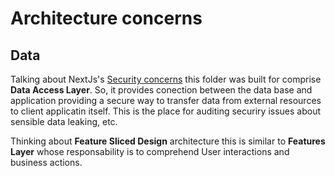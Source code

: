 # Architecture concerns

## Data

Talking about NextJs's [Security concerns](https://nextjs.org/blog/security-nextjs-server-components-actions) this folder was built for comprise **Data Access Layer**. So, it provides conection between the data base and application providing a secure way to transfer data from external resources to client applicatin itself. This is the place for auditing securiry issues about sensible data leaking, etc.

Thinking about **Feature Sliced Design** architecture this is similar to **Features Layer** whose responsability is to comprehend  User interactions and business actions.

